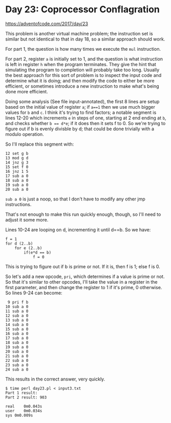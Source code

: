 # Day 23: Coprocessor Conflagration

<https://adventofcode.com/2017/day/23>

This problem is another virtual machine problem; the instruction set is
similar but not identical to that in day 18, so a similar approach should
work.

For part 1, the question is how many times we execute the `mul` instruction.

For part 2, register `a` is initially set to 1, and the question is what
instruction is left in register `h` when the program terminates. They give
the hint that simulating the program to completion will probably take too
long. Usually the best approach for this sort of problem is to inspect the
input code and determine what it is doing; and then modify the code to
either be more efficient, or sometimes introduce a new instruction to make
what's being done more efficient.

Doing some analysis (See file input-annotated), the first 8 lines are setup
based on the initial value of register `a`; if `a==1` then we use much
bigger values for `b` and `c`. I think it's trying to find factors; a
notable segment is lines 12-20 which increments `e` in steps of one,
starting at 2 end ending at `b`, and checks whether `b == d*e`; if it does
then it sets f to 0. So we're trying to figure out if b is evenly divisble
by d; that could be done trivially with a modulo operation.

So I'll replace this segment with:

```
12 set g b
13 mod g d
14 jnz g 3
15 set f 0
16 jnz 1 5
17 sub a 0
18 sub a 0
19 sub a 0
20 sub a 0
```

`sub a 0` is just a noop, so that I don't have to modify any other jmp
instructions.

That's not enough to make this run quickly enough, though, so I'll need to
adjust it some more.

Lines 10-24 are looping on d, incrementing it until d==b. So we have:

```
f = 1
for d (2..b)
    for e (2..b)
        if(e*d == b)
            f = 0
```

This is trying to figure out if b is prime or not. If it is, then f is 1;
else f is 0.

So let's add a new opcode, `pri`, which determines if a value is prime or
not. So that it's similar to other opcodes, I'll take the value in a
register in the first parameter, and then change the register to 1 if it's
prime, 0 otherwise. So lines 9-24 can become:

```
 9 pri f b
10 sub a 0
11 sub a 0
12 sub a 0
13 sub a 0
14 sub a 0
15 sub a 0
16 sub a 0
17 sub a 0
18 sub a 0
19 sub a 0
20 sub a 0
21 sub a 0
22 sub a 0
23 sub a 0
24 sub a 0
```

This results in the correct answer, very quickly.

```
$ time perl day23.pl < input3.txt 
Part 1 result: 
Part 2 result: 903

real	0m0.043s
user	0m0.034s
sys	0m0.009s
```
